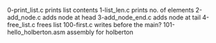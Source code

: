 0-print_list.c prints list contents
1-list_len.c prints no. of elements
2-add_node.c adds node at head
3-add_node_end.c adds node at tail
4-free_list.c frees list
100-first.c writes before the main?
101-hello_holberton.asm assembly for holberton
